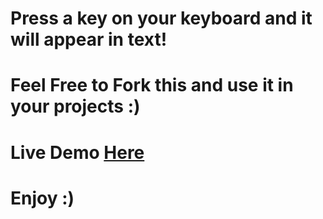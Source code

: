 <h1>Press a key on your keyboard and it will appear in text!</h1>
<h1>Feel Free to Fork this and use it in your projects :)</h1>
<h1>Live Demo <a href='https://fnafrad.github.io/Key-Press-Display-Site/'>Here</a></h1>
<h1>Enjoy :)</h1>
